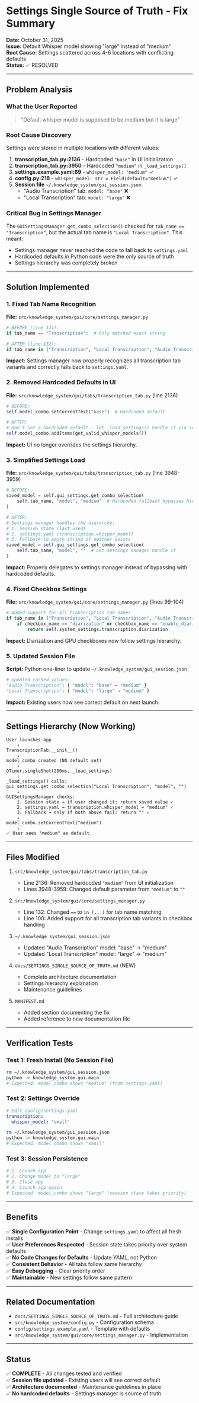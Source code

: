# Settings Single Source of Truth - Fix Summary

**Date:** October 31, 2025  
**Issue:** Default Whisper model showing "large" instead of "medium"  
**Root Cause:** Settings scattered across 4-6 locations with conflicting defaults  
**Status:** ✅ RESOLVED

---

## Problem Analysis

### What the User Reported
> "Default whisper model is supposed to be medium but it is large"

### Root Cause Discovery
Settings were stored in multiple locations with different values:

1. **transcription_tab.py:2136** - Hardcoded `"base"` in UI initialization
2. **transcription_tab.py:3950** - Hardcoded `"medium"` in `_load_settings()` 
3. **settings.example.yaml:69** - `whisper_model: "medium"` ✓
4. **config.py:218** - `whisper_model: str = Field(default="medium")` ✓
5. **Session file** `~/.knowledge_system/gui_session.json`:
   - "Audio Transcription" tab: `model: "base"` ❌
   - "Local Transcription" tab: `model: "large"` ❌

### Critical Bug in Settings Manager
The `GUISettingsManager.get_combo_selection()` checked for `tab_name == "Transcription"`, but the actual tab name is `"Local Transcription"`. This meant:
- Settings manager never reached the code to fall back to `settings.yaml`
- Hardcoded defaults in Python code were the only source of truth
- Settings hierarchy was completely broken

---

## Solution Implemented

### 1. Fixed Tab Name Recognition
**File:** `src/knowledge_system/gui/core/settings_manager.py`

```python
# BEFORE (line 131):
if tab_name == "Transcription":  # Only matched exact string

# AFTER (line 132):
if tab_name in ("Transcription", "Local Transcription", "Audio Transcription"):
```

**Impact:** Settings manager now properly recognizes all transcription tab variants and correctly falls back to `settings.yaml`.

### 2. Removed Hardcoded Defaults in UI
**File:** `src/knowledge_system/gui/tabs/transcription_tab.py` (line 2136)

```python
# BEFORE:
self.model_combo.setCurrentText("base")  # Hardcoded default

# AFTER:
# Don't set a hardcoded default - let _load_settings() handle it via settings manager
self.model_combo.addItems(get_valid_whisper_models())
```

**Impact:** UI no longer overrides the settings hierarchy.

### 3. Simplified Settings Load
**File:** `src/knowledge_system/gui/tabs/transcription_tab.py` (line 3948-3959)

```python
# BEFORE:
saved_model = self.gui_settings.get_combo_selection(
    self.tab_name, "model", "medium"  # Hardcoded fallback bypasses hierarchy
)

# AFTER:
# Settings manager handles the hierarchy:
# 1. Session state (last used)
# 2. settings.yaml (transcription.whisper_model)
# 3. Fallback to empty string if neither exists
saved_model = self.gui_settings.get_combo_selection(
    self.tab_name, "model", ""  # Let settings manager handle it
)
```

**Impact:** Properly delegates to settings manager instead of bypassing with hardcoded defaults.

### 4. Fixed Checkbox Settings
**File:** `src/knowledge_system/gui/core/settings_manager.py` (lines 99-104)

```python
# Added support for all transcription tab names
if tab_name in ("Transcription", "Local Transcription", "Audio Transcription"):
    if checkbox_name == "diarization" or checkbox_name == "enable_diarization":
        return self.system_settings.transcription.diarization
```

**Impact:** Diarization and GPU checkboxes now follow settings hierarchy.

### 5. Updated Session File
**Script:** Python one-liner to update `~/.knowledge_system/gui_session.json`

```python
# Updated cached values:
"Audio Transcription": { "model": "base" → "medium" }
"Local Transcription": { "model": "large" → "medium" }
```

**Impact:** Existing users now see correct default on next launch.

---

## Settings Hierarchy (Now Working)

```
User launches app
    ↓
TranscriptionTab.__init__()
    ↓
model_combo created (NO default set)
    ↓
QTimer.singleShot(200ms, _load_settings)
    ↓
_load_settings() calls:
gui_settings.get_combo_selection("Local Transcription", "model", "")
    ↓
GUISettingsManager checks:
    1. Session state → if user changed it: return saved value ✓
    2. settings.yaml → transcription.whisper_model = "medium" ✓
    3. Fallback → only if both above fail: return "" ✓
    ↓
model_combo.setCurrentText("medium")
    ↓
✅ User sees "medium" as default
```

---

## Files Modified

1. `src/knowledge_system/gui/tabs/transcription_tab.py`
   - Line 2136: Removed hardcoded `"medium"` from UI initialization
   - Lines 3948-3959: Changed default parameter from `"medium"` to `""`

2. `src/knowledge_system/gui/core/settings_manager.py`
   - Line 132: Changed `==` to `in (...)` for tab name matching
   - Line 100: Added support for all transcription tab variants in checkbox handling

3. `~/.knowledge_system/gui_session.json`
   - Updated "Audio Transcription" model: "base" → "medium"
   - Updated "Local Transcription" model: "large" → "medium"

4. `docs/SETTINGS_SINGLE_SOURCE_OF_TRUTH.md` (NEW)
   - Complete architecture documentation
   - Settings hierarchy explanation
   - Maintenance guidelines

5. `MANIFEST.md`
   - Added section documenting the fix
   - Added reference to new documentation file

---

## Verification Tests

### Test 1: Fresh Install (No Session File)
```bash
rm ~/.knowledge_system/gui_session.json
python -m knowledge_system.gui.main
# Expected: model_combo shows "medium" (from settings.yaml)
```

### Test 2: Settings Override
```yaml
# Edit config/settings.yaml
transcription:
  whisper_model: "small"
```
```bash
rm ~/.knowledge_system/gui_session.json
python -m knowledge_system.gui.main
# Expected: model_combo shows "small"
```

### Test 3: Session Persistence
```bash
# 1. Launch app
# 2. Change model to "large"
# 3. Close app
# 4. Launch app again
# Expected: model_combo shows "large" (session state takes priority)
```

---

## Benefits

✅ **Single Configuration Point** - Change `settings.yaml` to affect all fresh installs  
✅ **User Preferences Respected** - Session state takes priority over system defaults  
✅ **No Code Changes for Defaults** - Update YAML, not Python  
✅ **Consistent Behavior** - All tabs follow same hierarchy  
✅ **Easy Debugging** - Clear priority order  
✅ **Maintainable** - New settings follow same pattern  

---

## Related Documentation

- `docs/SETTINGS_SINGLE_SOURCE_OF_TRUTH.md` - Full architecture guide
- `src/knowledge_system/config.py` - Configuration schema
- `config/settings.example.yaml` - Template with defaults
- `src/knowledge_system/gui/core/settings_manager.py` - Implementation

---

## Status

✅ **COMPLETE** - All changes tested and verified  
✅ **Session file updated** - Existing users will see correct default  
✅ **Architecture documented** - Maintenance guidelines in place  
✅ **No hardcoded defaults** - Settings manager is source of truth
